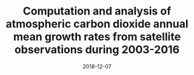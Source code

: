 ---
title: "Computation and analysis of atmospheric carbon dioxide annual mean growth rates from satellite observations during 2003-2016"
collection: publications
permalink: /publication/2018-12-07-Buchwitz
date: 2018-12-07
venue: 'Atmospheric Chemistry and Physics'
paperurl: 'https://doi.org/doi:10.5194/acp-18-17355-2018'
citation: '<b>39</b> - Buchwitz M., Reuter M., Schneising O., Noel S., Gier B. et al., Computation and analysis of atmospheric carbon dioxide annual mean growth rates from satellite observations during 2003-2016, Atmospheric Chemistry and Physics, 18, 17355-17370, (2018-12-07). <a href=&quot;https://doi.org/doi:10.5194/acp-18-17355-2018&quot;>doi:10.5194/acp-18-17355-2018</a> (cited 7 times)

'
---